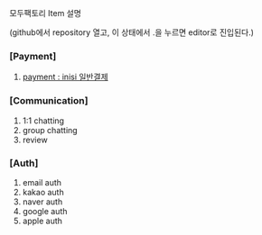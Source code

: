 모두팩토리 Item 설명

(github에서 repository 열고, 이 상태에서 .을 누르면 editor로 진입된다.)



### [Payment]

1.   [payment : inisi 일반결제](./payment/payment_iamport_inisis.md)



### [Communication]

1.   1:1 chatting
2.   group chatting
3.   review



### [Auth]

1.   email auth
2.   kakao auth
3.   naver auth
4.   google auth
5.   apple auth
